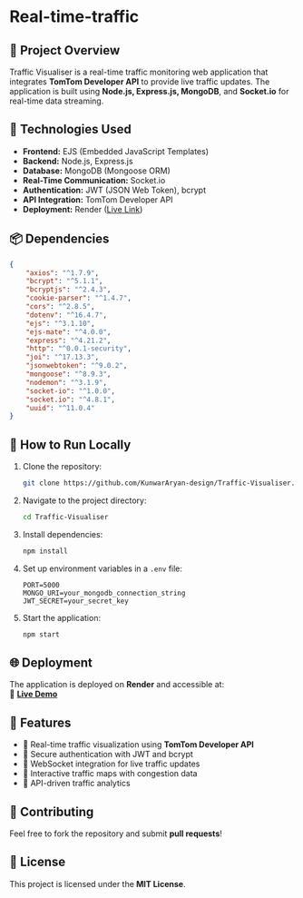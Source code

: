 # Real-time-traffic

## 🚀 Project Overview
Traffic Visualiser is a real-time traffic monitoring web application that integrates **TomTom Developer API** to provide live traffic updates. The application is built using **Node.js, Express.js, MongoDB**, and **Socket.io** for real-time data streaming.

## 🔧 Technologies Used
- **Frontend:** EJS (Embedded JavaScript Templates)
- **Backend:** Node.js, Express.js
- **Database:** MongoDB (Mongoose ORM)
- **Real-Time Communication:** Socket.io
- **Authentication:** JWT (JSON Web Token), bcrypt
- **API Integration:** TomTom Developer API
- **Deployment:** Render ([Live Link](https://real-time-traffic.onrender.com))

## 📦 Dependencies
```json
{
    "axios": "^1.7.9",
    "bcrypt": "^5.1.1",
    "bcryptjs": "^2.4.3",
    "cookie-parser": "^1.4.7",
    "cors": "^2.8.5",
    "dotenv": "^16.4.7",
    "ejs": "^3.1.10",
    "ejs-mate": "^4.0.0",
    "express": "^4.21.2",
    "http": "^0.0.1-security",
    "joi": "^17.13.3",
    "jsonwebtoken": "^9.0.2",
    "mongoose": "^8.9.3",
    "nodemon": "^3.1.9",
    "socket-io": "^1.0.0",
    "socket.io": "^4.8.1",
    "uuid": "^11.0.4"
}
```

## 🚀 How to Run Locally
1. Clone the repository:
   ```sh
   git clone https://github.com/KunwarAryan-design/Traffic-Visualiser.git
   ```
2. Navigate to the project directory:
   ```sh
   cd Traffic-Visualiser
   ```
3. Install dependencies:
   ```sh
   npm install
   ```
4. Set up environment variables in a `.env` file:
   ```env
   PORT=5000
   MONGO_URI=your_mongodb_connection_string
   JWT_SECRET=your_secret_key
   ```
5. Start the application:
   ```sh
   npm start
   ```

## 🌐 Deployment
The application is deployed on **Render** and accessible at:  
🔗 **[Live Demo](https://real-time-traffic.onrender.com)**

## 📌 Features
- 🚦 Real-time traffic visualization using **TomTom Developer API**
- 🔐 Secure authentication with JWT and bcrypt
- 🔄 WebSocket integration for live traffic updates
- 📍 Interactive traffic maps with congestion data
- 📡 API-driven traffic analytics

## 🤝 Contributing
Feel free to fork the repository and submit **pull requests**!

## 📜 License
This project is licensed under the **MIT License**.

